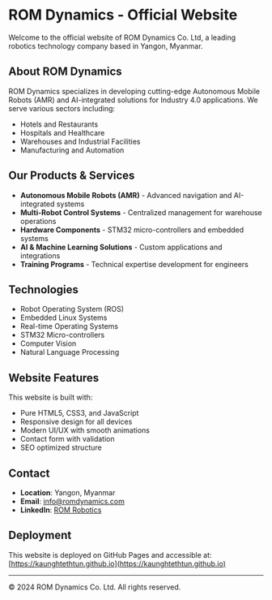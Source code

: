 # ROM Dynamics - Official Website

Welcome to the official website of ROM Dynamics Co. Ltd, a leading robotics technology company based in Yangon, Myanmar.

## About ROM Dynamics

ROM Dynamics specializes in developing cutting-edge Autonomous Mobile Robots (AMR) and AI-integrated solutions for Industry 4.0 applications. We serve various sectors including:

- Hotels and Restaurants
- Hospitals and Healthcare
- Warehouses and Industrial Facilities
- Manufacturing and Automation

## Our Products & Services

- **Autonomous Mobile Robots (AMR)** - Advanced navigation and AI-integrated systems
- **Multi-Robot Control Systems** - Centralized management for warehouse operations
- **Hardware Components** - STM32 micro-controllers and embedded systems
- **AI & Machine Learning Solutions** - Custom applications and integrations
- **Training Programs** - Technical expertise development for engineers

## Technologies

- Robot Operating System (ROS)
- Embedded Linux Systems
- Real-time Operating Systems
- STM32 Micro-controllers
- Computer Vision
- Natural Language Processing

## Website Features

This website is built with:
- Pure HTML5, CSS3, and JavaScript
- Responsive design for all devices
- Modern UI/UX with smooth animations
- Contact form with validation
- SEO optimized structure

## Contact

- **Location**: Yangon, Myanmar
- **Email**: info@romdynamics.com
- **LinkedIn**: [ROM Robotics](https://www.linkedin.com/in/romrobotics/)

## Deployment

This website is deployed on GitHub Pages and accessible at: [https://kaunghtethtun.github.io](https://kaunghtethtun.github.io)

---

© 2024 ROM Dynamics Co. Ltd. All rights reserved.